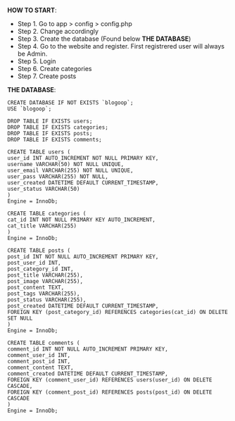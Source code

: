 **HOW TO START**:

- Step 1. Go to app > config > config.php
- Step 2. Change accordingly
- Step 3. Create the database (Found below **THE DATABASE**)
- Step 4. Go to the website and register. First registrered user will always be Admin.
- Step 5. Login
- Step 6. Create categories
- Step 7. Create posts

**THE DATABASE**:

```
CREATE DATABASE IF NOT EXISTS `blogoop`;
USE `blogoop`;

DROP TABLE IF EXISTS users;
DROP TABLE IF EXISTS categories;
DROP TABLE IF EXISTS posts;
DROP TABLE IF EXISTS comments;

CREATE TABLE users (
user_id INT AUTO_INCREMENT NOT NULL PRIMARY KEY,
username VARCHAR(50) NOT NULL UNIQUE,
user_email VARCHAR(255) NOT NULL UNIQUE,
user_pass VARCHAR(255) NOT NULL,
user_created DATETIME DEFAULT CURRENT_TIMESTAMP,
user_status VARCHAR(50)
)
Engine = InnoDb;

CREATE TABLE categories (
cat_id INT NOT NULL PRIMARY KEY AUTO_INCREMENT,
cat_title VARCHAR(255)
)
Engine = InnoDb;

CREATE TABLE posts (
post_id INT NOT NULL AUTO_INCREMENT PRIMARY KEY,
post_user_id INT,
post_category_id INT,
post_title VARCHAR(255),
post_image VARCHAR(255),
post_content TEXT,
post_tags VARCHAR(255),
post_status VARCHAR(255),
post_created DATETIME DEFAULT CURRENT_TIMESTAMP,
FOREIGN KEY (post_category_id) REFERENCES categories(cat_id) ON DELETE SET NULL
)
Engine = InnoDb;

CREATE TABLE comments (
comment_id INT NOT NULL AUTO_INCREMENT PRIMARY KEY,
comment_user_id INT,
comment_post_id INT,
comment_content TEXT,
comment_created DATETIME DEFAULT CURRENT_TIMESTAMP,
FOREIGN KEY (comment_user_id) REFERENCES users(user_id) ON DELETE CASCADE,
FOREIGN KEY (comment_post_id) REFERENCES posts(post_id) ON DELETE CASCADE
)
Engine = InnoDb;
```
